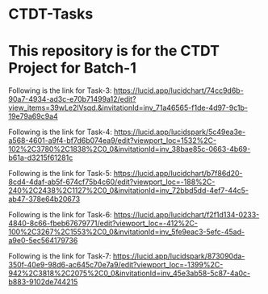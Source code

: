 # CTDT-Tasks

# This repository is for the CTDT Project for Batch-1

Following is the link for Task-3:
https://lucid.app/lucidchart/74cc9d6b-90a7-4934-ad3c-e70b71499a12/edit?view_items=39wLe2lVsqd.&invitationId=inv_71a46565-f1de-4d97-9c1b-19e79a69c9a4

Following is the link for Task-4:
https://lucid.app/lucidspark/5c49ea3e-a568-4601-a9f4-bf7d6b074ea9/edit?viewport_loc=1532%2C-102%2C3780%2C1838%2C0_0&invitationId=inv_38bae85c-0663-4b69-b61a-d3215f61281c

Following is the link for Task-5:
https://lucid.app/lucidchart/b7f86d20-8cd4-4daf-ab5f-674cf75b4c60/edit?viewport_loc=-188%2C-240%2C2438%2C1127%2C0_0&invitationId=inv_72bbd5dd-4ef7-44c5-ab47-378e64b20673

Following is the link for Task-6:
https://lucid.app/lucidchart/f2f1d134-0233-4840-8c66-fbeb67679771/edit?viewport_loc=-412%2C-100%2C3267%2C1553%2C0_0&invitationId=inv_5fe9eac3-5efc-45ad-a9e0-5ec564179736

Following is the link for Task-7:
https://lucid.app/lucidspark/873090da-350f-40e9-98d6-ac645c70e7a9/edit?viewport_loc=-1399%2C-942%2C3818%2C2075%2C0_0&invitationId=inv_45e3ab58-5c87-4a0c-b883-9102de744215
